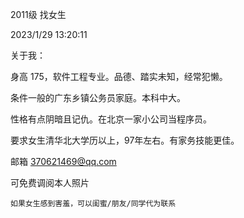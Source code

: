 2011级 找女生

2023/1/29 13:20:11

关于我：

身高 175，软件工程专业。品德、踏实未知，经常犯懒。

条件一般的广东乡镇公务员家庭。本科中大。

性格有点阴暗且记仇。在北京一家小公司当程序员。

要求女生清华北大学历以上，97年左右。有家务技能更佳。


邮箱 370621469@qq.com

可免费调阅本人照片

~~~~~~~~~~~~~~~~~~~~~~~~~~~~~~~~~~~~~~~~~~~
如果女生感到害羞，可以闺蜜/朋友/同学代为联系
~~~~~~~~~~~~~~~~~~~~~~~~~~~~~~~~~~~~~~~~~~~~
